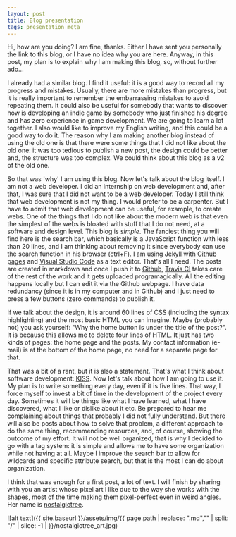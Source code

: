 ```yaml
---
layout: post
title: Blog presentation
tags: presentation meta
---
```


Hi, how are you doing? I am fine, thanks. Either I have sent you personally the link to this blog, or I have no idea why you are here. Anyway, in this post, my plan is to explain why I am making this blog, so, without further ado...

I already had a similar blog. I find it useful: it is a good way to record all my progress and mistakes. Usually, there are more mistakes than progress, but it is really important to remember the embarrassing mistakes to avoid repeating them. It could also be useful for somebody that wants to discover how is developing an indie game by somebody who just finished his degree and has zero experience in game development. We are going to learn a lot together. I also would like to improve my English writing, and this could be a good way to do it. The reason why I am making another blog instead of using the old one is that there were some things that I did not like about the old one: it was too tedious to publish a new post, the design could be better and, the structure was too complex. We could think about this blog as a v2 of the old one.

So that was 'why' I am using this blog. Now let's talk about the blog itself. I am not a web developer. I did an internship on web development and, after that, I was sure that I did not want to be a web developer. Today I still think that web development is not my thing. I would prefer to be a carpenter. But I have to admit that web development can be useful, for example, to create webs. One of the things that I do not like about the modern web is that even the simplest of the webs is bloated with stuff that I do not need, at a software and design level. This blog is *simple*. The fanciest thing you will find here is the search bar, which basically is a JavaScript function with less than 20 lines, and I am thinking about removing it since everybody can use the search function in his browser (ctrl+F). I am using [Jekyll](https://jekyllrb.com/) with [Github pages](https://pages.github.com/) and [Visual Studio Code](https://code.visualstudio.com/) as a text editor. That's all I need. The posts are created in markdown and once I push it to [Github](https://github.com/), [Travis CI](https://travis-ci.org/) takes care of the rest of the work and it gets uploaded programagically. All the editing happens locally but I can edit it via the Github webpage. I have data redundancy (since it is in my computer and in Github) and I just need to press a few buttons (zero commands) to publish it.

If we talk about the design, it is around 60 lines of CSS (including the syntax highlighting) and the most basic HTML you can imagine. Maybe (probably not) you ask yourself: "Why the home button is under the title of the post?". It is because this allows me to delete four lines of HTML. It just has two kinds of pages: the home page and the posts. My contact information (e-mail) is at the bottom of the home page, no need for a separate page for that.

That was a bit of a rant, but it is also a statement. That's what I think about software development: [KISS](https://en.wikipedia.org/wiki/KISS_principle). Now let's talk about how I am going to use it. My plan is to write something every day, even if it is five lines. That way, I force myself to invest a bit of time in the development of the project every day. Sometimes it will be things like what I have learned, what I have discovered, what I like or dislike about it etc. Be prepared to hear me complaining about things that probably I did not fully understand. But there will also be posts about how to solve that problem, a different approach to do the same thing,  recommending resources, and, of course, showing the outcome of my effort. It will not be well organized, that is why I decided to go with a tag system: it is simple and allows me to have some organization while not having at all. Maybe I improve the search bar to allow for wildcards and specific attribute search, but that is the most I can do about organization.

I think that was enough for a first post, a lot of text. I will finish by sharing with you an artist whose pixel art I like due to 
the way she works with the shapes, most of the time making them pixel-perfect even in weird angles. Her name is [nostalgictree](https://www.instagram.com/nostalgictree/).

![alt text]({{ site.baseurl }}/assets/img/{{ page.path | replace: ".md","" | split: "/" | slice: -1 | }}/nostalgictree_art.jpg)
